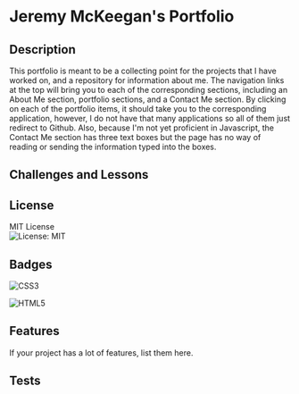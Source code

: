 # Jeremy McKeegan's Portfolio

## Description

This portfolio is meant to be a collecting point for the projects that I have worked on, and a repository for information about me. The navigation links at the top will bring you to each of the corresponding sections, including an About Me section, portfolio sections, and a Contact Me section. By clicking on each of the portfolio items, it should take you to the corresponding application, however, I do not have that many applications so all of them just redirect to Github. Also, because I'm not yet proficient in Javascript, the Contact Me section has three text boxes but the page has no way of reading or sending the information typed into the boxes.

## Challenges and Lessons

## License

MIT License     
![License: MIT](https://img.shields.io/badge/License-MIT-yellow.svg)

## Badges

![CSS3](https://img.shields.io/badge/css3-%231572B6.svg?style=for-the-badge&logo=css3&logoColor=white)

![HTML5](https://img.shields.io/badge/html5-%23E34F26.svg?style=for-the-badge&logo=html5&logoColor=white)

## Features

If your project has a lot of features, list them here.


## Tests

